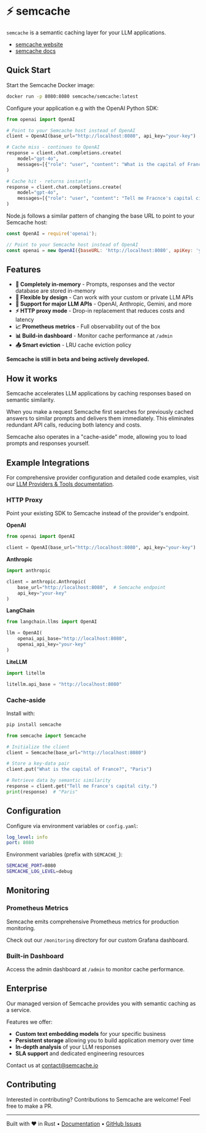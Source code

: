 # ⚡ semcache

`semcache` is a semantic caching layer for your LLM applications. 

- [semcache website](https://semcache.io)
- [semcache docs](https://docs.semcache.io)

## Quick Start

Start the Semcache Docker image:

```bash
docker run -p 8080:8080 semcache/semcache:latest
```

Configure your application e.g with the OpenAI Python SDK:

```python
from openai import OpenAI

# Point to your Semcache host instead of OpenAI
client = OpenAI(base_url="http://localhost:8080", api_key="your-key")

# Cache miss - continues to OpenAI
response = client.chat.completions.create(
    model="gpt-4o",
    messages=[{"role": "user", "content": "What is the capital of France?"}]
)

# Cache hit - returns instantly 
response = client.chat.completions.create(
    model="gpt-4o",
    messages=[{"role": "user", "content": "Tell me Fracnce's capital city"}]
)
```

Node.js follows a similar pattern of changing the base URL to point to your Semcache host:

```js
const OpenAI = require('openai');

// Point to your Semcache host instead of OpenAI
const openai = new OpenAI({baseURL: 'http://localhost:8080', apiKey: 'your-key'});
```

## Features

- **🧠 Completely in-memory** - Prompts, responses and the vector database are stored in-memory
- **🎯 Flexible by design** - Can work with your custom or private LLM APIs
- **🔌 Support for major LLM APIs** - OpenAI, Anthropic, Gemini, and more
- **⚡ HTTP proxy mode** - Drop-in replacement that reduces costs and latency
- **📈 Prometheus metrics** - Full observability out of the box
- **📊 Build-in dashboard** - Monitor cache performance at `/admin`
- **📤 Smart eviction** - LRU cache eviction policy


**Semcache is still in beta and being actively developed.**

## How it works

Semcache accelerates LLM applications by caching responses based on semantic similarity.

When you make a request Semcache first searches for previously cached answers to similar prompts and delivers them immediately. This eliminates redundant API calls, reducing both latency and costs.

Semcache also operates in a "cache-aside" mode, allowing you to load prompts and responses yourself.

## Example Integrations

For comprehensive provider configuration and detailed code examples, visit our [LLM Providers & Tools documentation](https://docs.semcache.io/docs/llm-providers-tools).

### HTTP Proxy

Point your existing SDK to Semcache instead of the provider's endpoint.

**OpenAI**
```python
from openai import OpenAI

client = OpenAI(base_url="http://localhost:8080", api_key="your-key")
```

**Anthropic**
```python
import anthropic

client = anthropic.Anthropic(
    base_url="http://localhost:8080",  # Semcache endpoint
    api_key="your-key"
)
```

**LangChain**
```python
from langchain.llms import OpenAI

llm = OpenAI(
    openai_api_base="http://localhost:8080",
    openai_api_key="your-key"
)
```

**LiteLLM**
```python
import litellm

litellm.api_base = "http://localhost:8080"
```
### Cache-aside

Install with:

```bash
pip install semcache
```

```python
from semcache import Semcache

# Initialize the client
client = Semcache(base_url="http://localhost:8080")

# Store a key-data pair
client.put("What is the capital of France?", "Paris")

# Retrieve data by semantic similarity
response = client.get("Tell me France's capital city.")
print(response)  # "Paris"
```

## Configuration

Configure via environment variables or `config.yaml`:

```yaml
log_level: info
port: 8080
```

Environment variables (prefix with `SEMCACHE_`):
```bash
SEMCACHE_PORT=8080
SEMCACHE_LOG_LEVEL=debug
```

## Monitoring

### Prometheus Metrics

Semcache emits comprehensive Prometheus metrics for production monitoring.

Check out our `/monitoring` directory for our custom Grafana dashboard.

### Built-in Dashboard

Access the admin dashboard at `/admin` to monitor cache performance.

## Enterprise

Our managed version of Semcache provides you with semantic caching as a service.

Features we offer:
- **Custom text embedding models** for your specific business 
- **Persistent storage** allowing you to build application memory over time 
- **In-depth analysis** of your LLM responses
- **SLA support** and dedicated engineering resources

Contact us at [contact@semcache.io](mailto:contact@semcache.io)

## Contributing

Interested in contributing? Contributions to Semcache are welcome! Feel free to make a PR.

---

Built with ❤️ in Rust • [Documentation](https://docs.semcache.io) • [GitHub Issues](https://github.com/sensoris/semcache/issues)
